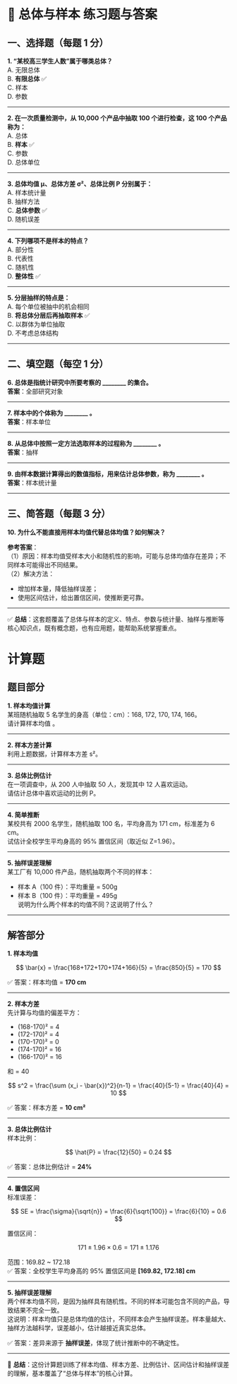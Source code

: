 
# 📘 总体与样本 练习题与答案

## 一、选择题（每题 1 分）  

**1. “某校高三学生人数”属于哪类总体？**  
A. 无限总体  
B. **有限总体** ✅  
C. 样本  
D. 参数  

---

**2. 在一次质量检测中，从 10,000 个产品中抽取 100 个进行检查，这 100 个产品称为：**  
A. 总体  
B. **样本** ✅  
C. 参数  
D. 总体单位  

---

**3. 总体均值 μ、总体方差 σ²、总体比例 P 分别属于：**  
A. 样本统计量  
B. 抽样方法  
C. **总体参数** ✅  
D. 随机误差  

---

**4. 下列哪项不是样本的特点？**  
A. 部分性  
B. 代表性  
C. 随机性  
D. **整体性** ✅  

---

**5. 分层抽样的特点是：**  
A. 每个单位被抽中的机会相同  
B. **将总体分层后再抽取样本** ✅  
C. 以群体为单位抽取  
D. 不考虑总体结构  

---

## 二、填空题（每空 1 分）  

**6. 总体是指统计研究中所要考察的 \_\_\_\_\_\_\_\_ 的集合。**  
**答案**：全部研究对象  

---

**7. 样本中的个体称为 \_\_\_\_\_\_\_\_ 。**  
**答案**：样本单位  

---

**8. 从总体中按照一定方法选取样本的过程称为 \_\_\_\_\_\_\_\_ 。**  
**答案**：抽样  

---

**9. 由样本数据计算得出的数值指标，用来估计总体参数，称为 \_\_\_\_\_\_\_\_ 。**  
**答案**：样本统计量  

---

## 三、简答题（每题 3 分）  

**10. 为什么不能直接用样本均值代替总体均值？如何解决？**  

**参考答案**：  
（1）原因：样本均值受样本大小和随机性的影响，可能与总体均值存在差异；不同样本可能得出不同结果。  
（2）解决方法：  

* 增加样本量，降低抽样误差；  
* 使用区间估计，给出置信区间，使推断更可靠。  

---

✅ **总结**：这套题覆盖了总体与样本的定义、特点、参数与统计量、抽样与推断等核心知识点，既有概念题，也有应用题，能帮助系统掌握重点。

# 计算题  

## 题目部分

**1. 样本均值计算**  
某班随机抽取 5 名学生的身高（单位：cm）：168, 172, 170, 174, 166。  
请计算样本均值 。  

---

**2. 样本方差计算**  
利用上题数据，计算样本方差 s²。 

---

**3. 总体比例估计**  
在一项调查中，从 200 人中抽取 50 人，发现其中 12 人喜欢运动。  
请估计总体中喜欢运动的比例 P。  

---

**4. 简单推断**  
某校共有 2000 名学生，随机抽取 100 名，平均身高为 171 cm，标准差为 6 cm。  
试估计全校学生平均身高的 95% 置信区间（取近似 Z=1.96）。  

---

**5. 抽样误差理解**  
某工厂有 10,000 件产品，随机抽取两个不同的样本：  

* 样本 A（100 件）：平均重量 = 500g  
* 样本 B（100 件）：平均重量 = 495g  
  说明为什么两个样本的均值不同？这说明了什么？  

---

## 解答部分

**1. 样本均值**  

$$
\bar{x} = \frac{168+172+170+174+166}{5} = \frac{850}{5} = 170
$$

✅ 答案：样本均值 = **170 cm**  

---

**2. 样本方差**  
先计算与均值的偏差平方：  

* (168-170)² = 4  
* (172-170)² = 4  
* (170-170)² = 0  
* (174-170)² = 16  
* (166-170)² = 16   

和 = 40  

$$
s^2 = \frac{\sum (x_i - \bar{x})^2}{n-1} = \frac{40}{5-1} = \frac{40}{4} = 10
$$

✅ 答案：样本方差 = **10 cm²**  

---

**3. 总体比例估计**  
样本比例： 

$$
\hat{P} = \frac{12}{50} = 0.24
$$

✅ 答案：总体比例估计 = **24%**  

---

**4. 置信区间**  
标准误差：  

$$
SE = \frac{\sigma}{\sqrt{n}} = \frac{6}{\sqrt{100}} = \frac{6}{10} = 0.6
$$

置信区间：  

$$
171 \pm 1.96 \times 0.6 = 171 \pm 1.176
$$

范围：169.82 \~ 172.18  
✅ 答案：全校学生平均身高的 95% 置信区间是 **\[169.82, 172.18] cm**  

---

**5. 抽样误差理解**  
两个样本均值不同，是因为抽样具有随机性。不同的样本可能包含不同的产品，导致结果不完全一致。  
这说明：样本均值只是总体均值的估计，不同样本会产生抽样误差。样本量越大、抽样方法越科学，误差越小，估计越接近真实总体。  

✅ 答案：差异来源于 **抽样误差**，体现了统计推断中的不确定性。  

---

📌 **总结**：这份计算题训练了样本均值、样本方差、比例估计、区间估计和抽样误差的理解，基本覆盖了“总体与样本”的核心计算。



